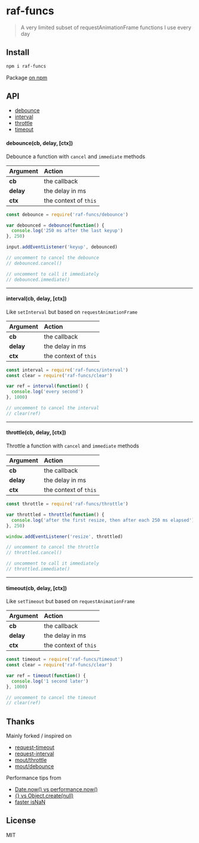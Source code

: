 # raf-funcs

> A very limited subset of requestAnimationFrame functions I use every day

## Install

```bash
npm i raf-funcs
```

Package [on npm](https://www.npmjs.com/package/raf-funcs)

## API

* [debounce](#debouncecb-delay-ctx)
* [interval](#intervalcb-delay-ctx)
* [throttle](#throttlecb-delay-ctx)
* [timeout](#timeoutcb-delay-ctx)

#### debounce(cb, delay, [ctx])

Debounce a function with `cancel` and `immediate` methods

| Argument | Action |
| :------ | :------- |
| **cb** | the callback |
| **delay** | the delay in ms |
| **ctx** | the context of `this`|

```js
const debounce = require('raf-funcs/debounce')

var debounced = debounce(function() {
  console.log('250 ms after the last keyup')
}, 250)

input.addEventListener('keyup', debounced)

// uncomment to cancel the debounce
// debounced.cancel()

// uncomment to call it immediately
// debounced.immediate()
```

---

#### interval(cb, delay, [ctx])

Like `setInterval` but based on `requestAnimationFrame`

| Argument | Action |
| :------ | :------- |
| **cb** | the callback |
| **delay** | the delay in ms |
| **ctx** | the context of `this`|

```js
const interval = require('raf-funcs/interval')
const clear = require('raf-funcs/clear')

var ref = interval(function() {
  console.log('every second')
}, 1000)

// uncomment to cancel the interval
// clear(ref)
```

---

#### throttle(cb, delay, [ctx])

Throttle a function with `cancel` and `immediate` methods

| Argument | Action |
| :------ | :------- |
| **cb** | the callback |
| **delay** | the delay in ms |
| **ctx** | the context of `this`|

```js
const throttle = require('raf-funcs/throttle')

var throttled = throttle(function() {
  console.log('after the first resize, then after each 250 ms elapsed')
}, 250)

window.addEventListener('resize', throttled)

// uncomment to cancel the throttle
// throttled.cancel()

// uncomment to call it immediately
// throttled.immediate()
```

---

#### timeout(cb, delay, [ctx])

Like `setTimeout` but based on `requestAnimationFrame`

| Argument | Action |
| :------ | :------- |
| **cb** | the callback |
| **delay** | the delay in ms |
| **ctx** | the context of `this`|

```js
const timeout = require('raf-funcs/timeout')
const clear = require('raf-funcs/clear')

var ref = timeout(function() {
  console.log('1 second later')
}, 1000)

// uncomment to cancel the timeout
// clear(ref)
```

## Thanks

Mainly forked / inspired on
- [request-timeout](https://github.com/nk-components/request-timeout)
- [request-interval](https://github.com/nk-components/request-interval)
- [mout/throttle](https://github.com/mout/mout/blob/master/src/function/throttle.js)
- [mout/debounce](https://github.com/mout/mout/blob/master/src/function/debounce.js)

Performance tips from
- [Date.now() vs performance.now()](https://jsperf.com/new-date-vs-date-now-vs-performance-now/37)
- [{} vs Object.create(null)](http://jsperf.com/new-object-vs-object-create-vs/2)
- [faster isNaN](http://jacksondunstan.com/articles/983)

## License

MIT
